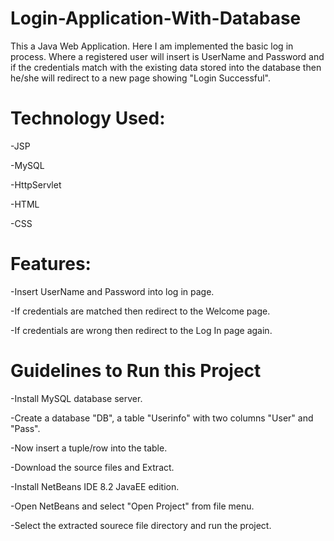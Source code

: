 # Login-Application-With-Database
This a Java Web Application. Here I am implemented the basic log in process. Where a registered user will insert is UserName and Password and if the credentials match with the existing data stored into the database then he/she will redirect to a new page showing "Login Successful".


# Technology Used:
-JSP

-MySQL

-HttpServlet

-HTML

-CSS

# Features:
-Insert UserName and Password into log in page.

-If credentials are matched then redirect to the Welcome page.

-If credentials are wrong then redirect to the Log In page again.

# Guidelines to Run this Project
-Install MySQL database server.

-Create a database "DB", a table "Userinfo" with two columns "User" and "Pass".

-Now insert a tuple/row into the table.

-Download the source files and Extract.

-Install NetBeans IDE 8.2 JavaEE edition.

-Open NetBeans and select "Open Project" from file menu.

-Select the extracted sourece file directory and run the project.
